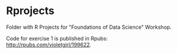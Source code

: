 # Rprojects

Folder with R Projects for "Foundations of Data Science" Workshop. 

Code for exercise 1 is published in Rpubs: http://rpubs.com/violetgirl/199622. 
